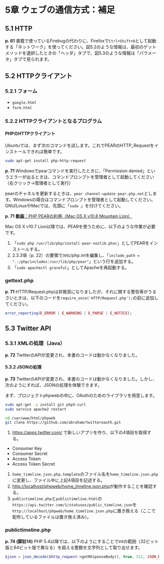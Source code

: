 # 5章 ウェブの通信方式：補足

## 5.1 HTTP

**p. 61** 書籍で使っているFirebugの代わりに、Firefoxで`Ctrl+Shift+Q`として起動する「ネットワーク」を使ってください。図5.2のような情報は、最初のゲットメソッドを選択したときの「ヘッダ」タブで、図5.3のような情報は「パラメータ」タブで見られます。

## 5.2 HTTPクライアント

### 5.2.1 フォーム

* `google.html`
* `form.html`

### 5.2.2 HTTPクライアントとなるプログラム

#### PHPのHTTPクライアント

Ubuntuでは、まず次のコマンドを試します。これでPEARのHTTP_Requestをインストールできれば簡単です。

```bash
sudo apt-get install php-http-request
```

**p. 71** Windowsでpearコマンドを実行したときに、「Permission denied」というエラーが出るときは、コマンドプロンプトを管理者として起動してください（右クリック→管理者として実行）

pearのチャネルを更新するときは、`pear channel-update pear.php.net`とします。Windowsの場合はコマンドプロンプトを管理者として起動してください。GNU/LinuxやMacでは、先頭に「`sudo `」を付けてください。

**p. 71** [**動画**：PHP PEARの利用（Mac OS X v10.8 Mountain Lion）](http://youtu.be/XsFjv3Drrek)

Mac OS X v10.7 Lion以降では、PEARを使うために、以下のような作業が必要です。

1. 「`sudo php /usr/lib/php/install-pear-nozlib.phar`」としてPEARをインストールする。
1. 2.3.3項（p. 22）の要領で/etc/php.iniを編集し、「`include_path = ".:/php/includes:/usr/lib/php/pear"`」という行を追加する。
1. 「`sudo apachectl graceful`」としてApacheを再起動する。

### gettext.php

**p. 71** HTTP/Request.phpは非推奨になりましたが、それに関する警告等がうるさいときは、以下のコードを`require_once('HTTP/Request.php');`の前に追加してください。

```PHP
error_reporting(E_ERROR | E_WARNING | E_PARSE | E_NOTICE);
```

## 5.3 Twitter API

### 5.3.1 XMLの処理（Java）

**p. 72** TwitterのAPIが変更され、本書のコードは動かなくなりました。

#### 5.3.2 JSONの処理

**p. 73** TwitterのAPIが変更され、本書のコードは動かなくなりました。しかし、次のようにすれば、JSONの処理を体験できます。

まず、プロジェクトphpwebの中に、OAuthのためのライブラリを用意します。

```bash
sudo apt-get -y install git php5-curl
sudo service apache2 restart

cd /var/www/html/phpweb
git clone https://github.com/abraham/twitteroauth.git
```

1. https://apps.twitter.com/ で新しいアプリを作り、以下の4項目を取得する。
 * Consumer Key
 * Consumer Secret
 * Access Token
 * Access Token Secret
1. `home_timeline.json.php.template`のファイル名を`home_timeline.json.php`に変更し、ファイル中に上記4項目を記述する。
1. [http://localhost/phpweb/home_timeline.json.php](http://localhost/phpweb/home_timeline.json.php)が動作することを確認する。
1. `publictimeline.php`と`publictimeline.html`の`https://api.twitter.com/1/statuses/public_timeline.json`を`http://localhost/phpweb/home_timeline.json.php`に置き換える（ここで配布しているファイルは置き換え済み）。

### publictimeline.php

**p. 74 (脚註14)** PHP 5.4以降では、以下のようにすることでintの範囲（32ビット版と64ビット版で異なる）を超える整数を文字列として取り出せます。

```PHP
$json = json_decode($http_request->getREsponseBody(), true, 512, JSON_BIGINT_AS_STRING);
```
